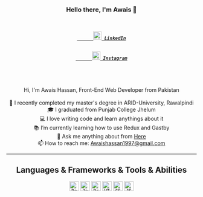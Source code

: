 <h3 align="center">Hello there, I'm Awais 👋</h3>
<h5 align="center">
  <code>
    <a href="https://www.linkedin.com/in/awais-hassan-7bb3b5133/" title="LinkedIn Profile">
      <img width="22" src="https://github.com/AWAIS97/AWAIS97/images/linkedin.svg"> LinkedIn</a>
  </code>
  <code>
    <a href="https://www.instagram.com/awwaais/" title="Instagram Profile">
      <img width="22" src="https://github.com/AWAIS97/AWAIS97/images/instagram.svg"> Instagram</a>
    </code>
</h5>
<br>
<p align="center">
  Hi, I'm Awais Hassan, Front-End Web Developer from Pakistan
  <br>
  <br>
  🔬 I recently completed my master's degree in ARID-University, Rawalpindi
  <br>
  🎓 I graduated from Punjab College Jhelum
  <br>
  💻 I love writing code and learn anythings about it
  <br>
  📚 I’m currently learning how to use Redux and Gastby
  <br>
  💬 Ask me anything about from <a href="https://github.com/AWAIS97/AWAIS97/issues" title="Issues">Here</a>
  <br>
  📫 How to reach me: <a href="mailto: Awaishassan1997@gmail.com">Awaishassan1997@gmail.com</a>
</p>

<hr>

<h2 align="center">Languages & Frameworks & Tools & Abilities</h2>

<p align="center">
  <code><img title="React" height="25" src="https://github.com/AWAIS97/AWAIS97/images/react.svg"></code>
  <code><img title="Javascript" height="25" src="https://github.com/AWAIS97/AWAIS97/images/javascript.svg"></code>
  <code><img title="Problem Solving" height="25" src="https://github.com/AWAIS97/AWAIS97/images/problemSolving.png"></code>
  <code><img title="HTML5" height="25" src="https://github.com/AWAIS97/AWAIS97/images/html5.svg"></code>
  <code><img title="CSS" height="25" src="https://github.com/AWAIS97/AWAIS97/images/css.svg"></code>
  <code><img title="JSON" height="25" src="https://github.com/AWAIS97/AWAIS97/images/json.svg"></code>
</p>
